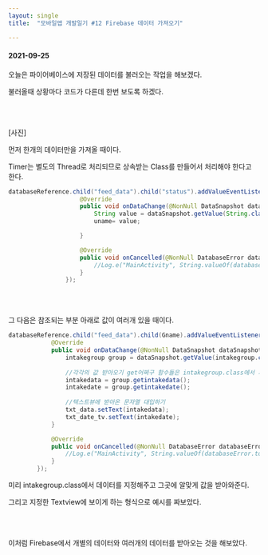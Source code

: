 ```yaml
---
layout: single
title:  "모바일앱 개발일기 #12 Firebase 데이터 가져오기"

---
```


#### 2021-09-25

오늘은 파이어베이스에 저장된 데이터를 불러오는 작업을 해보겠다.

불러올때 상황마다 코드가 다른데 한번 보도록 하겠다.

 <br/><br/>

[사진]

먼저 한개의 데이터만을 가져올 때이다.

Timer는 별도의 Thread로 처리되므로 상속받는 Class를 만들어서 처리해야 한다고 한다.

```java
databaseReference.child("feed_data").child("status").addValueEventListener(new ValueEventListener() {
                    @Override
                    public void onDataChange(@NonNull DataSnapshot dataSnapshot) {
                        String value = dataSnapshot.getValue(String.class);
                        uname= value;

                    }

                    @Override
                    public void onCancelled(@NonNull DatabaseError databaseError) {
                        //Log.e("MainActivity", String.valueOf(databaseError.toException())); // 에러문 출력
                    }
                });
```

 <br/><br/>

그 다음은 참조되는 부분 아래로 값이 여러개 있을 때이다.

```java
databaseReference.child("feed_data").child(Gname).addValueEventListener(new ValueEventListener() {
            @Override
            public void onDataChange(@NonNull DataSnapshot dataSnapshot) {
                intakegroup group = dataSnapshot.getValue(intakegroup.class);
                
                //각각의 값 받아오기 get어쩌구 함수들은 intakegroup.class에서 지정한것
                intakedata = group.getintakedata();
                intakedate = group.getintakedate();
                
                //텍스트뷰에 받아온 문자열 대입하기
                txt_data.setText(intakedata);
                txt_date_tv.setText(intakedate);
            }

            @Override
            public void onCancelled(@NonNull DatabaseError databaseError) {
                //Log.e("MainActivity", String.valueOf(databaseError.toException())); // 에러문 출력
            }
        });
```

미리 intakegroup.class에서 데이터를 지정해주고 그곳에 알맞게 값을 받아와준다.

그리고 지정한 Textview에 보이게 하는 형식으로 예시를 짜보았다.

 <br/><br/>

이처럼 Firebase에서 개별의 데이터와 여러개의 데이터를 받아오는 것을 해보았다.
